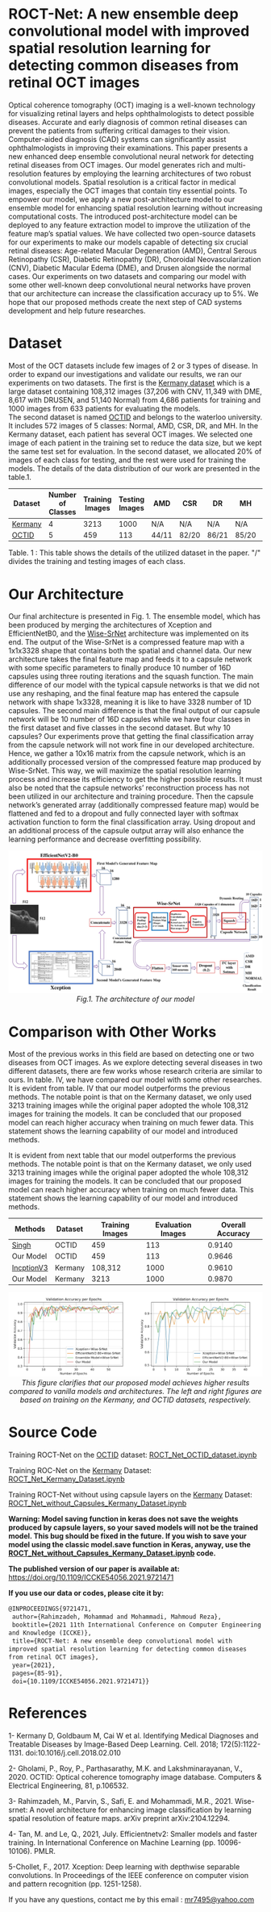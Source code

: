 # ROCT-Net: A new ensemble deep convolutional model with improved spatial resolution learning for detecting common diseases from retinal OCT images

Optical coherence tomography (OCT) imaging is a well-known technology for visualizing retinal layers and helps ophthalmologists to detect possible diseases. Accurate and early diagnosis of common retinal diseases can prevent the patients from suffering critical damages to their vision. Computer-aided diagnosis (CAD) systems can significantly assist ophthalmologists in improving their examinations. This paper presents a new enhanced deep ensemble convolutional neural network for detecting retinal diseases from OCT images. Our model generates rich and multi-resolution features by employing the learning architectures of two robust convolutional models. Spatial resolution is a critical factor in medical images, especially the OCT images that contain tiny essential points. To empower our model, we apply a new post-architecture model to our ensemble model for enhancing spatial resolution learning without increasing computational costs. The introduced post-architecture model can be deployed to any feature extraction model to improve the utilization of the feature map’s spatial values. We have collected two open-source datasets for our experiments to make our models capable of detecting six crucial retinal diseases: Age-related Macular Degeneration (AMD), Central Serous Retinopathy (CSR), Diabetic Retinopathy (DR), Choroidal Neovascularization (CNV), Diabetic Macular Edema (DME), and Drusen alongside the normal cases. Our experiments on two datasets and comparing our model with some other well-known deep convolutional neural networks have proven that our architecture can increase the classification accuracy up to 5%. We hope that our proposed methods create the next step of CAD systems development and help future researches.

# Dataset

Most of the OCT datasets include few images of 2 or 3 types of disease. In order to expand our investigations and validate our results, we ran our experiments on two datasets.
The first is the [Kermany dataset](https://data.mendeley.com/datasets/rscbjbr9sj/3) which is a large dataset containing 108,312 images (37,206 with CNV, 11,349 with DME, 8,617 with DRUSEN, and 51,140 Normal) from 4,686 patients for training and 1000 images from 633 patients for evaluating the models.</br>
The second dataset is named [OCTID](https://www.sciencedirect.com/science/article/abs/pii/S0045790618330842) and belongs to the waterloo university. It includes 572 images of 5 classes: Normal, AMD, CSR, DR, and MH. In the Kermany dataset, each patient has several OCT images. We selected one image of each patient in the training set to reduce the data size, but we kept the same test set for evaluation. In the second dataset, we allocated 20% of images of each class for testing, and the rest were used for training the models. The details of the data distribution of our work are
presented in the table.1.


  Dataset | Number of Classes | Training Images | Testing Images | AMD | CSR | DR | MH | CNV | DME | DRUSEN | NORMAL |
------------ | ------------- | ------------- | -------------  | -------------  | -------------  | -------------  | -------------  | -------------  | -------------  | -------------  | -------------  
 [Kermany](https://data.mendeley.com/datasets/rscbjbr9sj/3)| 4 | 3213 | 1000 | N/A | N/A | N/A | N/A | 791/250 | 709/250 | 713/250 | 1000/250 |
[OCTID](https://www.sciencedirect.com/science/article/abs/pii/S0045790618330842) | 5 | 459 | 113 | 44/11 | 82/20 | 86/21 | 85/20 | N/A | N/A | N/A | 165/41 

Table. 1 : This table shows the details of the utilized dataset in the paper. "/" divides the training and testing images of each class.

# Our Architecture

Our final architecture is presented in Fig. 1. The ensemble model, which has been produced by merging the architectures of Xception and EfficientNetB0, and the [Wise-SrNet](https://arxiv.org/abs/2104.12294) architecture was implemented on its end. The output of the Wise-SrNet is a compressed feature map with a 1x1x3328 shape that contains both the spatial and channel data. Our new architecture takes the final feature map and feeds it to a capsule network with some specific parameters to finally produce 10 number of 16D capsules using three routing iterations and the squash function. The main difference of our model with the typical capsule networks is that we did not use any reshaping, and the final feature map has entered the capsule network with shape 1x3328, meaning it is like to have 3328 number of 1D capsules. The second main difference is that the final output of our capsule network will be 10 number of 16D capsules while we have four classes in the first dataset and five classes in the second dataset. But why 10 capsules? 
Our experiments prove that getting the final classification array from the capsule network will not work fine in our developed architecture. Hence, we gather a 10x16 matrix from the capsule network, which is an additionally processed version of the compressed feature map produced by Wise-SrNet. This way, we will maximize the spatial resolution learning process and increase its efficiency to get the higher possible results. It must also be noted that the capsule networks’ reconstruction process has not been utilized in our architecture and training procedure. Then the capsule network’s generated array (additionally compressed feature map) would be flattened and fed to a dropout and fully connected layer with softmax activation function to form the final classification array. Using dropout and an additional process of the capsule output array will also enhance the learning performance and decrease overfitting possibility.

<p align="center">
    <img src="images/model-1.jpg" alt="photo not available" width="100%" height="70%">
    <br>
    <em> Fig.1. The architecture of our model</em>
</p>

# Comparison with Other Works

Most of the previous works in this field are based on detecting one or two diseases from OCT images. As we explore detecting several diseases in two different datasets, there are few works whose research criteria are similar to ours. In table. IV, we have compared our model with some other researches. It is evident from table. IV that our model outperforms the previous methods. The notable point is that on the Kermany dataset, we only used 3213 training images while the original paper adopted the whole 108,312 images for training the models. It can be concluded that our proposed model can reach higher accuracy when training on much fewer data. This statement shows the learning capability of our model and introduced methods.

It is evident from next table that our model outperforms the previous methods. The notable point is that on the Kermany dataset, we only used 3213 training images while the original paper adopted the whole 108,312 images for training the models. It can be concluded that our proposed model can reach higher accuracy when training on much fewer data.
This statement shows the learning capability of our model and introduced methods.

  Methods | Dataset | Training Images | Evaluation Images | Overall Accuracy |
------------ | ------------- | ------------- | -------------  | -------------   
[Singh](https://arxiv.org/abs/2101.12041) | OCTID | 459 | 113 | 0.9140
Our Model | OCTID | 459 | 113 | 0.9646
[IncptionV3](https://www.sciencedirect.com/science/article/pii/S0092867418301545) | Kermany | 108,312 | 1000 | 0.9610
Our Model | Kermany | 3213 | 1000 | 0.9870


<p align="center">
    <img src="/images/val_accuracy-OCT-dataset1-1.jpg" width="50%"><img src="/images/val_accuracy-OCT-dataset2-1.jpg" width="50%">
    <br>
    <em> This figure clarifies that our proposed model achieves higher results compared to vanilla models and architectures. The left and right figures are based on training
on the Kermany, and OCTID datasets, respectively.</em>
</p>

# Source Code

Training ROCT-Net on the [OCTID](https://www.sciencedirect.com/science/article/abs/pii/S0045790618330842) dataset: [ROCT_Net_OCTID_dataset.ipynb](https://github.com/mr7495/OCT-classification/blob/main/ROCT_Net_OCTID_dataset.ipynb)

Training ROC-Net on the [Kermany](https://data.mendeley.com/datasets/rscbjbr9sj/3) Dataset: [ROCT_Net_Kermany_Dataset.ipynb](https://github.com/mr7495/OCT-classification/blob/main/ROCT_Net_Kermany_Dataset.ipynb)

Training ROCT-Net without using capsule layers on the [Kermany](https://data.mendeley.com/datasets/rscbjbr9sj/3) Dataset: [ROCT_Net_without_Capsules_Kermany_Dataset.ipynb](https://github.com/mr7495/OCT-classification/blob/main/ROCT_Net_without_Capsules_Kermany_Dataset.ipynb)

**Warning: Model saving function in keras does not save the weights produced by capsule layers, so your saved models will not be the trained model. This bug should be fixed in the future. If you wish to save your model using the classic model.save function in Keras, anyway, use the [ROCT_Net_without_Capsules_Kermany_Dataset.ipynb](https://github.com/mr7495/OCT-classification/blob/main/ROCT_Net_without_Capsules_Kermany_Dataset.ipynb) code.**

**The published version of our paper is available at:** </br>
 https://doi.org/10.1109/ICCKE54056.2021.9721471
 
 
**If you use our data or codes, please cite it by:**
 ```
@INPROCEEDINGS{9721471,
  author={Rahimzadeh, Mohammad and Mohammadi, Mahmoud Reza},
  booktitle={2021 11th International Conference on Computer Engineering and Knowledge (ICCKE)}, 
  title={ROCT-Net: A new ensemble deep convolutional model with improved spatial resolution learning for detecting common diseases from retinal OCT images}, 
  year={2021},
  pages={85-91},
  doi={10.1109/ICCKE54056.2021.9721471}}
 ```

# References

1- Kermany D, Goldbaum M, Cai W et al. Identifying Medical Diagnoses and Treatable Diseases by Image-Based Deep Learning. Cell. 2018; 172(5):1122-1131. doi:10.1016/j.cell.2018.02.010

2- Gholami, P., Roy, P., Parthasarathy, M.K. and Lakshminarayanan, V., 2020. OCTID: Optical coherence tomography image database. Computers & Electrical Engineering, 81, p.106532.

3- Rahimzadeh, M., Parvin, S., Safi, E. and Mohammadi, M.R., 2021. Wise-srnet: A novel architecture for enhancing image classification by learning spatial resolution of feature maps. arXiv preprint arXiv:2104.12294.

4- Tan, M. and Le, Q., 2021, July. Efficientnetv2: Smaller models and faster training. In International Conference on Machine Learning (pp. 10096-10106). PMLR.

5-Chollet, F., 2017. Xception: Deep learning with depthwise separable convolutions. In Proceedings of the IEEE conference on computer vision and pattern recognition (pp. 1251-1258).


If you have any questions, contact me by this email : mr7495@yahoo.com

